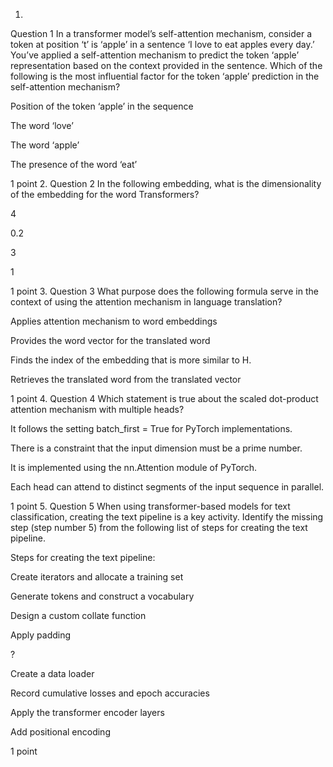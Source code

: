 1.
Question 1
In a transformer model’s self-attention mechanism, consider a token at position ‘t’ is ‘apple’ in a sentence ‘I love to eat apples every day.’ You’ve applied a self-attention mechanism to predict the token ‘apple’ representation based on the context provided in the sentence. Which of the following is the most influential factor for the token ‘apple’ prediction in the self-attention mechanism? 


Position of the token ‘apple’ in the sequence



The word ‘love’



The word ‘apple’



The presence of the word ‘eat’


1 point
2.
Question 2
In the following embedding, what is the dimensionality of the embedding for the word Transformers?




4



0.2



3



1 


1 point
3.
Question 3
What purpose does the following formula serve in the context of using the attention mechanism in language translation?




Applies attention mechanism to word embeddings



Provides the word vector for the translated word



Finds the index of the embedding that is more similar to H.



Retrieves the translated word from the translated vector


1 point
4.
Question 4
Which statement is true about the scaled dot-product attention mechanism with multiple heads?


It follows the setting batch_first = True for PyTorch implementations.



There is a constraint that the input dimension must be a prime number.



It is implemented using the nn.Attention module of PyTorch.



Each head can attend to distinct segments of the input sequence in parallel.


1 point
5.
Question 5
When using transformer-based models for text classification, creating the text pipeline is a key activity. Identify the missing step (step number 5) from the following list of steps for creating the text pipeline.

Steps for creating the text pipeline:

Create iterators and allocate a training set

Generate tokens and construct a vocabulary

Design a custom collate function

Apply padding

?


Create a data loader



Record cumulative losses and epoch accuracies



Apply the transformer encoder layers



Add positional encoding


1 point
